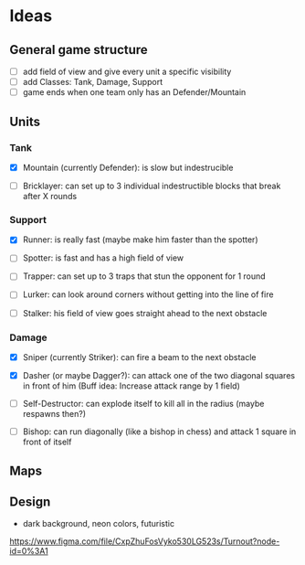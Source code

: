# Ideas

## General game structure

* [ ] add field of view and give every unit a specific visibility
* [ ] add Classes: Tank, Damage, Support
* [ ] game ends when one team only has an Defender/Mountain

## Units

### Tank

* [x] Mountain (currently Defender): is slow but indestrucible
* [ ] Bricklayer: can set up to 3 individual indestructible blocks that break after X rounds


### Support

* [x] Runner: is really fast (maybe make him faster than the spotter)
* [ ] Spotter: is fast and has a high field of view
* [ ] Trapper: can set up to 3 traps that stun the opponent for 1 round
* [ ] Lurker: can look around corners without getting into the line of fire
* [ ] Stalker: his field of view goes straight ahead to the next obstacle


### Damage

* [x] Sniper (currently Striker): can fire a beam to the next obstacle
* [x] Dasher (or maybe Dagger?): can attack one of the two diagonal squares in front of him (Buff idea: Increase attack range by 1 field)
* [ ] Self-Destructor: can explode itself to kill all in the radius (maybe respawns then?)
* [ ] Bishop: can run diagonally (like a bishop in chess) and attack 1 square in front of itself


## Maps

## Design

* dark background, neon colors, futuristic

https://www.figma.com/file/CxpZhuFosVyko530LG523s/Turnout?node-id=0%3A1

